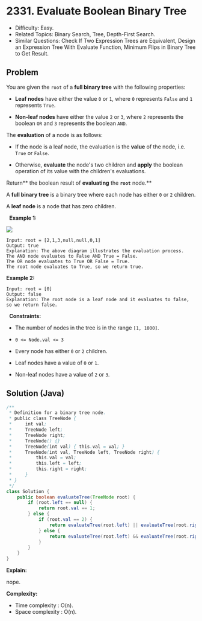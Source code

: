 # 2331. Evaluate Boolean Binary Tree

- Difficulty: Easy.
- Related Topics: Binary Search, Tree, Depth-First Search.
- Similar Questions: Check If Two Expression Trees are Equivalent, Design an Expression Tree With Evaluate Function, Minimum Flips in Binary Tree to Get Result.

## Problem

You are given the ```root``` of a **full binary tree** with the following properties:


	
- **Leaf nodes** have either the value ```0``` or ```1```, where ```0``` represents ```False``` and ```1``` represents ```True```.
	
- **Non-leaf nodes** have either the value ```2``` or ```3```, where ```2``` represents the boolean ```OR``` and ```3``` represents the boolean ```AND```.


The **evaluation** of a node is as follows:


	
- If the node is a leaf node, the evaluation is the **value** of the node, i.e. ```True``` or ```False```.
	
- Otherwise, **evaluate** the node's two children and **apply** the boolean operation of its value with the children's evaluations.


Return** the boolean result of **evaluating** the **```root```** node.**

A **full binary tree** is a binary tree where each node has either ```0``` or ```2``` children.

A **leaf node** is a node that has zero children.

 
**Example 1:**

![](https://assets.leetcode.com/uploads/2022/05/16/example1drawio1.png)

```
Input: root = [2,1,3,null,null,0,1]
Output: true
Explanation: The above diagram illustrates the evaluation process.
The AND node evaluates to False AND True = False.
The OR node evaluates to True OR False = True.
The root node evaluates to True, so we return true.
```

**Example 2:**

```
Input: root = [0]
Output: false
Explanation: The root node is a leaf node and it evaluates to false, so we return false.
```

 
**Constraints:**


	
- The number of nodes in the tree is in the range ```[1, 1000]```.
	
- ```0 <= Node.val <= 3```
	
- Every node has either ```0``` or ```2``` children.
	
- Leaf nodes have a value of ```0``` or ```1```.
	
- Non-leaf nodes have a value of ```2``` or ```3```.



## Solution (Java)

```java
/**
 * Definition for a binary tree node.
 * public class TreeNode {
 *     int val;
 *     TreeNode left;
 *     TreeNode right;
 *     TreeNode() {}
 *     TreeNode(int val) { this.val = val; }
 *     TreeNode(int val, TreeNode left, TreeNode right) {
 *         this.val = val;
 *         this.left = left;
 *         this.right = right;
 *     }
 * }
 */
class Solution {
    public boolean evaluateTree(TreeNode root) {
        if (root.left == null) {
            return root.val == 1;
        } else {
            if (root.val == 2) {
                return evaluateTree(root.left) || evaluateTree(root.right);
            } else {
                return evaluateTree(root.left) && evaluateTree(root.right);
            }
        }
    }
}
```

**Explain:**

nope.

**Complexity:**

* Time complexity : O(n).
* Space complexity : O(n).

